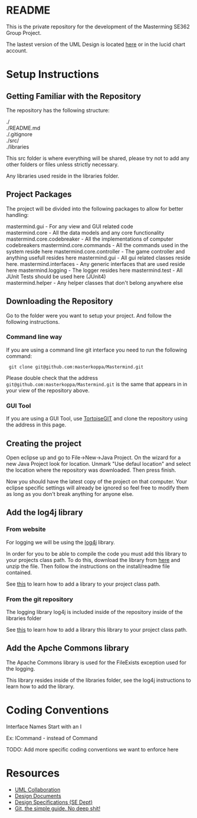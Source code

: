 README
=======
This is the private repository for the development of the Masterming 
SE362 Group Project. 

The lastest version of the UML Design is located [here](http://www.lucidchart.com/publicSegments/view/4f6e3b96-4860-4556-af9e-7c9b0a7c4e63/image.pdf) or in the lucid chart account.

Setup Instructions
==================

Getting Familiar with the Repository
------------------------------------

The repository has the following structure:

./             
./README.md    
./.gitignore   
./src/   
./libraries

This src folder is where everything will be shared, please try not to add any other
folders or files unless strictly necessary. 

Any libraries used reside in the libraries folder.

Project Packages
-----------------

The project will be divided into the following packages to allow for better handling:

mastermind.gui - For any view and GUI related code  
mastermind.core - All the data models and any core functionality
mastermind.core.codebreaker - All the implementations of computer codebreakers
mastermind.core.commands - All the commands used in the system reside here
mastermind.core.controller - The game controller and anything usefull resides here
mastermind.gui - All gui related classes reside here.
mastermind.interfaces - Any generic interfaces that are used reside here
mastermind.logging - The logger resides here
mastermind.test - All JUnit Tests should be used here (JUnit4)  
mastermind.helper - Any helper classes that don't belong anywhere else

Downloading the Repository
---------------------------

Go to the folder were you want to setup your project. And follow the following instructions.

### Command line way

If you are using a command line git interface you need to run the following command:  

     git clone git@github.com:masterkoppa/Mastermind.git

Please double check that the address `git@github.com:masterkoppa/Mastermind.git` is the 
same that appears in in your view of the repository above.

### GUI Tool

If you are using a GUI Tool, use [TortoiseGIT](http://code.google.com/p/tortoisegit/) and clone the repository using
the address in this page.

Creating the project
--------------------

Open eclipse up and go to File->New->Java Project. On the wizard for a new Java Project look for
location. Unmark "Use defaul location" and select the location where the repository was downloaded.
Then press finish.

Now you should have the latest copy of the project on that computer. Your eclipse 
specific settings will already be ignored so feel free to modify them as long as you
don't break anything for anyone else.

Add the log4j library
----------------------

### From website

For logging we will be using the [log4j](http://logging.apache.org/log4j/1.2/) library.

In order for you to be able to compile the code you must add this library to 
your projects class path. To do this, download the library from [here](http://logging.apache.org/log4j/1.2/download.html)
and unzip the file. Then follow the instructions on the install/readme file contained.

See [this](http://wiki.eclipse.org/FAQ_How_do_I_add_an_extra_library_to_my_project%27s_classpath%3F) to learn how to add a library
to your project class path.

### From the git repository

The logging library log4j is included inside of the repository inside of the libraries folder

See [this](http://wiki.eclipse.org/FAQ_How_do_I_add_an_extra_library_to_my_project%27s_classpath%3F) to learn how to add a library
this library to your project class path.

Add the Apche Commons library
-----------------------------

The Apache Commons library is used for the FileExists exception used for the logging.

This library resides inside of the libraries folder, see the log4j instructions to learn how to
add the library.


Coding Conventions
==================

Interface Names Start with an I

Ex: ICommand - instead of Command

TODO: Add more specific coding conventions we want to enforce here


Resources
=========


* [UML Collaboration](https://www.lucidchart.com)
* [Design Documents](https://docs.google.com/)
* [Design Specifications (SE Dept) ](http://www.se.rit.edu/~se362/UnitActivities/Unit2.htm)
* [Git, the simple guide. No deep shit!](http://rogerdudler.github.com/git-guide/)

